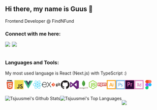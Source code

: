 ## Hi there, my name is Guus :wave:

Frontend Developer @ FindNFund

### Connect with me here:

[<img align="left" width="22px" src="https://cdn.jsdelivr.net/npm/simple-icons@v3/icons/linkedin.svg" />](https://www.linkedin.com/in/guus-maij-685852199/)
[<img align="left" width="22px" src="https://cdn.jsdelivr.net/npm/simple-icons@v3/icons/instagram.svg" />](https://www.instagram.com/guusmaij/)
 
<br />
<br />

### Languages and Tools:

My most used language is React (Next.js) with TypeScript :)

<img align="left" width="30px" src="https://raw.githubusercontent.com/devicons/devicon/7a4ca8aa871d6dca81691e018d31eed89cb70a76/icons/html5/html5-original-wordmark.svg" />

[<img align="left" width="30px" src="https://raw.githubusercontent.com/devicons/devicon/7a4ca8aa871d6dca81691e018d31eed89cb70a76/icons/javascript/javascript-original.svg" />](https://developer.mozilla.org/en-US/docs/Web/JavaScript)
[<img align="left" width="30px" src="https://raw.githubusercontent.com/devicons/devicon/7a4ca8aa871d6dca81691e018d31eed89cb70a76/icons/vuejs/vuejs-original.svg" />](https://vuejs.org/)
[<img align="left" width="30px" src="https://raw.githubusercontent.com/devicons/devicon/7a4ca8aa871d6dca81691e018d31eed89cb70a76/icons/react/react-original.svg" />](https://reactjs.org/)
[<img align="left" width="30px" src="https://raw.githubusercontent.com/devicons/devicon/7a4ca8aa871d6dca81691e018d31eed89cb70a76/icons/express/express-original.svg" />](https://expressjs.com/)
[<img align="left" width="30px" src="https://raw.githubusercontent.com/devicons/devicon/7a4ca8aa871d6dca81691e018d31eed89cb70a76/icons/git/git-original-wordmark.svg" />](https://git-scm.com/)
[<img align="left" width="30px" src="https://raw.githubusercontent.com/devicons/devicon/7a4ca8aa871d6dca81691e018d31eed89cb70a76/icons/github/github-original.svg" />](https://github.com/)
[<img align="left" width="30px" src="https://raw.githubusercontent.com/devicons/devicon/7a4ca8aa871d6dca81691e018d31eed89cb70a76/icons/visualstudio/visualstudio-plain.svg" />](https://code.visualstudio.com/)
[<img align="left" width="30px" src="https://raw.githubusercontent.com/devicons/devicon/7a4ca8aa871d6dca81691e018d31eed89cb70a76/icons/mongodb/mongodb-original-wordmark.svg" />](https://www.mongodb.com/)
[<img align="left" width="30px" src="https://raw.githubusercontent.com/devicons/devicon/7a4ca8aa871d6dca81691e018d31eed89cb70a76/icons/nodejs/nodejs-original.svg" />](https://nodejs.org/en/)
[<img align="left" width="30px" src="https://raw.githubusercontent.com/devicons/devicon/7a4ca8aa871d6dca81691e018d31eed89cb70a76/icons/npm/npm-original-wordmark.svg" />](https://www.npmjs.com/)
[<img align="left" width="30px" src="https://raw.githubusercontent.com/devicons/devicon/7a4ca8aa871d6dca81691e018d31eed89cb70a76/icons/illustrator/illustrator-line.svg" />](https://www.adobe.com/nl/products/illustrator.html)
[<img align="left" width="30px" src="https://raw.githubusercontent.com/devicons/devicon/7a4ca8aa871d6dca81691e018d31eed89cb70a76/icons/photoshop/photoshop-line.svg" />](https://www.adobe.com/nl/products/photoshop.html)
[<img align="left" width="30px" src="https://raw.githubusercontent.com/devicons/devicon/7a4ca8aa871d6dca81691e018d31eed89cb70a76/icons/premierepro/premierepro-original.svg" />](https://www.adobe.com/nl/products/premiere.html)
[<img align="left" width="30px" src="https://raw.githubusercontent.com/devicons/devicon/7a4ca8aa871d6dca81691e018d31eed89cb70a76/icons/xd/xd-line.svg" />](https://www.adobe.com/nl/products/xd.html)
[<img align="left" width="30px" src="https://raw.githubusercontent.com/devicons/devicon/7a4ca8aa871d6dca81691e018d31eed89cb70a76/icons/figma/figma-original.svg" />](https://www.figma.com/)

<br />
<br />
<br />

<img align="left" alt="Tsjuusmei's Github Stats" src="https://github-readme-stats-tsjuusmei.vercel.app/api?username=tsjuusmei&show_icons=true&hide_border=true" />

<img align="left" alt="Tsjuusmei's Top Languages" src="https://github-readme-stats-tsjuusmei.vercel.app/api/top-langs/?username=tsjuusmei" />


![](https://komarev.com/ghpvc/?username=tsjuusmei&color=ff69b4&style=flat-square&label=SNEAKY+PROFILE+VIEWS:)
